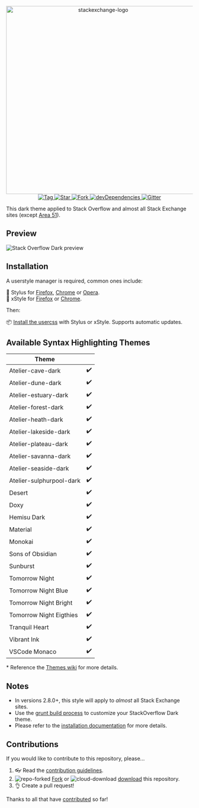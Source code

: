 <p align="center">
  <img alt="stackexchange-logo" src="https://rawgit.com/StylishThemes/logos/master/se.dark/sedark.svg" width="508">
  <br>
  <a href="https://github.com/StylishThemes/Stackoverflow-Dark/tags">
    <img src="https://img.shields.io/github/tag/StylishThemes/Stackoverflow-Dark.svg?label=tag" alt="Tag">
  </a>
  <a href="https://github.com/StylishThemes/Stackoverflow-Dark/stargazers">
    <img src="http://github-svg-buttons.herokuapp.com/star.svg?user=StylishThemes&repo=Stackoverflow-Dark&style=flat&background=007ec6" alt="Star">
  </a>
  <a href="http://github.com/StylishThemes/Stackoverflow-Dark/fork">
    <img src="http://github-svg-buttons.herokuapp.com/fork.svg?user=StylishThemes&repo=Stackoverflow-Dark&style=flat&background=007ec6" alt="Fork">
  </a>
  <a href="https://david-dm.org/StylishThemes/Stackoverflow-Dark?type=dev">
    <img src="https://img.shields.io/david/dev/StylishThemes/Stackoverflow-Dark.svg?label=%20devDependencies%20" alt="devDependencies">
  </a>
  <a href="https://gitter.im/StylishThemes/Lobby">
    <img src="https://img.shields.io/gitter/room/StylishThemes/Stackoverflow-Dark.js.svg?maxAge=2592000" alt="Gitter">
  </a>
</p>

This dark theme applied to Stack Overflow and almost all Stack Exchange sites (except [Area 51](http://area51.stackexchange.com/)).

## Preview

![Stack Overflow Dark preview](images/screenshots/after.png)

## Installation

A userstyle manager is required, common ones include:

🎨 Stylus for [Firefox](https://addons.mozilla.org/en-US/firefox/addon/styl-us/), [Chrome](https://chrome.google.com/webstore/detail/stylus/clngdbkpkpeebahjckkjfobafhncgmne) or [Opera](https://addons.opera.com/en-gb/extensions/details/stylus/).<br>
🎨 xStyle for [Firefox](https://addons.mozilla.org/firefox/addon/xstyle/) or [Chrome](https://chrome.google.com/webstore/detail/xstyle/hncgkmhphmncjohllpoleelnibpmccpj).

Then:

📦 [Install the usercss](https://github.com/StylishThemes/StackOverflow-Dark/raw/master/stackoverflow-dark.user.css) with Stylus or xStyle. Supports automatic updates.

## Available Syntax Highlighting Themes

| Theme                    |     |
|--------------------------|:---:|
| Atelier-cave-dark        | ✔️ |
| Atelier-dune-dark        | ✔️ |
| Atelier-estuary-dark     | ✔️ |
| Atelier-forest-dark      | ✔️ |
| Atelier-heath-dark       | ✔️ |
| Atelier-lakeside-dark    | ✔️ |
| Atelier-plateau-dark     | ✔️ |
| Atelier-savanna-dark     | ✔️ |
| Atelier-seaside-dark     | ✔️ |
| Atelier-sulphurpool-dark | ✔️ |
| Desert                   | ✔️ |
| Doxy                     | ✔️ |
| Hemisu Dark              | ✔️ |
| Material                 | ✔️ |
| Monokai                  | ✔️ |
| Sons of Obsidian         | ✔️ |
| Sunburst                 | ✔️ |
| Tomorrow Night           | ✔️ |
| Tomorrow Night Blue      | ✔️ |
| Tomorrow Night Bright    | ✔️ |
| Tomorrow Night Eigthies  | ✔️ |
| Tranquil Heart           | ✔️ |
| Vibrant Ink              | ✔️ |
| VSCode Monaco            | ✔️ |

\* Reference the [Themes wiki](https://github.com/StylishThemes/StackOverflow-Dark/wiki/Themes) for more details.

## Notes

- In versions 2.8.0+, this style will apply to *almost* all Stack Exchange sites.
- Use the [grunt build process](https://github.com/StylishThemes/StackOverflow-Dark/wiki/Build) to customize your StackOverflow Dark theme.
- Please refer to the [installation documentation](https://github.com/StylishThemes/StackOverflow-Dark/wiki/Install) for more details.

## Contributions

If you would like to contribute to this repository, please...

1. 👓 Read the [contribution guidelines](./.github/CONTRIBUTING.md).
1. ![repo-forked](https://user-images.githubusercontent.com/136959/42383736-c4cb0db8-80fd-11e8-91ca-12bae108bccc.png) [Fork](https://github.com/StylishThemes/StackOverflow-Dark/fork) or ![cloud-download](https://user-images.githubusercontent.com/136959/42401932-9ee9cae0-813d-11e8-8691-16e29a85d3b9.png) [download](https://github.com/StylishThemes/StackOverflow-Dark/archive/master.zip) this repository.
1. 👌 Create a pull request!

Thanks to all that have [contributed](./AUTHORS) so far!
